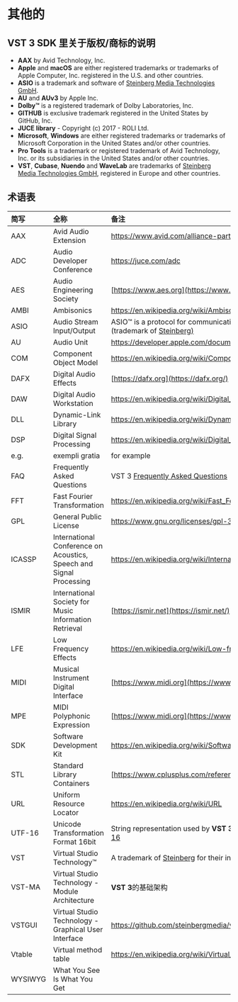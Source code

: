 # 其他的



## VST 3 SDK 里关于版权/商标的说明

- **AAX** by Avid Technology, Inc.
- **Apple** and **macOS** are either registered trademarks or trademarks of Apple Computer, Inc. registered in the U.S. and other countries.
- **ASIO** is a trademark and software of [Steinberg Media Technologies GmbH](http://www.steinberg.net/).
- **AU** and **AUv3** by Apple Inc.
- **Dolby™** is a registered trademark of Dolby Laboratories, Inc.
- **GITHUB** is exclusive trademark registered in the United States by GitHub, Inc.
- **JUCE library** - Copyright (c) 2017 - ROLI Ltd.
- **Microsoft**, **Windows** are either registered trademarks or trademarks of Microsoft Corporation in the United States and/or other countries.
- **Pro Tools** is a trademark or registered trademark of Avid Technology, Inc. or its subsidiaries in the United States and/or other countries.
- **VST**, **Cubase**, **Nuendo** and **WaveLab** are trademarks of [Steinberg Media Technologies GmbH](http://www.steinberg.net/), registered in Europe and other countries.



## 术语表

| 简写    | 全称                                                         | 备注                                                         |
| :------ | :----------------------------------------------------------- | :----------------------------------------------------------- |
| AAX     | Avid Audio Extension                                         | <https://www.avid.com/alliance-partner-program/aax-connectivity-toolkit> |
| ADC     | Audio Developer Conference                                   | <https://juce.com/adc>                                       |
| AES     | Audio Engineering Society                                    | [https://www.aes.org](https://www.aes.org/)                  |
| AMBI    | Ambisonics                                                   | <https://en.wikipedia.org/wiki/Ambisonics>                   |
| ASIO    | Audio Stream Input/Output                                    | ASIO™ is a protocol for communication between a software application and a computer's sound card (trademark of [Steinberg)](http://www.steinberg.net/en/home.html) |
| AU      | Audio Unit                                                   | <https://developer.apple.com/documentation/audiounit>        |
| COM     | Component Object Model                                       | <https://en.wikipedia.org/wiki/Component_Object_Model>       |
| DAFX    | Digital Audio Effects                                        | [https://dafx.org](https://dafx.org/)                        |
| DAW     | Digital Audio Workstation                                    | <https://en.wikipedia.org/wiki/Digital_audio_workstation>    |
| DLL     | Dynamic-Link Library                                         | <https://en.wikipedia.org/wiki/Dynamic-link_library>         |
| DSP     | Digital Signal Processing                                    | <https://en.wikipedia.org/wiki/Digital_signal_processing>    |
| e.g.    | exempli gratia                                               | for example                                                  |
| FAQ     | Frequently Asked Questions                                   | VST 3 [Frequently Asked Questions](https://developer.steinberg.help/display/VST/Frequently+Asked+Questions) |
| FFT     | Fast Fourier Transformation                                  | <https://en.wikipedia.org/wiki/Fast_Fourier_transform>       |
| GPL     | General Public License                                       | <https://www.gnu.org/licenses/gpl-3.0.en.html>               |
| ICASSP  | International Conference on Acoustics, Speech and Signal Processing | <https://en.wikipedia.org/wiki/International_Conference_on_Acoustics,_Speech,_and_Signal_Processing> |
| ISMIR   | International Society for Music Information Retrieval        | [https://ismir.net](https://ismir.net/)                      |
| LFE     | Low Frequency Effects                                        | <https://en.wikipedia.org/wiki/Low-frequency_effects>        |
| MIDI    | Musical Instrument Digital Interface                         | [https://www.midi.org](https://www.midi.org/)                |
| MPE     | MIDI Polyphonic Expression                                   | [https://www.midi.org](https://www.midi.org/)                |
| SDK     | Software Development Kit                                     | <https://en.wikipedia.org/wiki/Software_development_kit>     |
| STL     | Standard Library Containers                                  | [https://www.cplusplus.com/reference/stl/](http://www.cplusplus.com/reference/stl/) |
| URL     | Uniform Resource Locator                                     | <https://en.wikipedia.org/wiki/URL>                          |
| UTF-16  | Unicode Transformation Format 16bit                          | String representation used by **VST 3** for exchanging with the host.<https://en.wikipedia.org/wiki/UTF-16> |
| VST     | Virtual Studio Technology™                                   | A trademark of [Steinberg](http://www.steinberg.net/en/home.html) for their interface standard for integrating software plug-ins with DAWs. |
| VST-MA  | Virtual Studio Technology - Module Architecture              | **VST 3**的基础架构                                          |
| VSTGUI  | Virtual Studio Technology - Graphical User Interface         | <https://github.com/steinbergmedia/vstgui>                   |
| Vtable  | Virtual method table                                         | <https://en.wikipedia.org/wiki/Virtual_method_table>         |
| WYSIWYG | What You See Is What You Get                                 |                                                              |